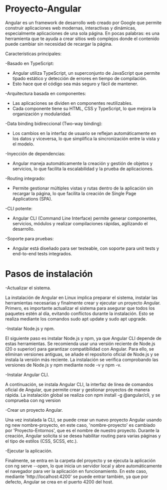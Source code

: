 # Proyecto-Angular
Angular es un framework de desarrollo web creado por Google que permite construir aplicaciones web modernas, interactivas y dinámicas, especialmente aplicaciones de una sola página.
En pocas palabras: es una herramienta que te ayuda a crear sitios web complejos donde el contenido puede cambiar sin necesidad de recargar la página.

Características principales:

-Basado en TypeScript:

  - Angular utiliza TypeScript, un superconjunto de JavaScript que permite tipado estático y detección de errores en tiempo de compilación.
  - Esto hace que el código sea más seguro y fácil de mantener.

-Arquitectura basada en componentes:

  - Las aplicaciones se dividen en componentes reutilizables.
  - Cada componente tiene su HTML, CSS y TypeScript, lo que mejora la organización y modularidad.

-Data binding bidireccional (Two-way binding):

  - Los cambios en la interfaz de usuario se reflejan automáticamente en los datos y viceversa, lo que simplifica la sincronización entre la vista y el modelo.

-Inyección de dependencias:

  - Angular maneja automáticamente la creación y gestión de objetos y servicios, lo que facilita la escalabilidad y la prueba de aplicaciones.

-Routing integrado:

  - Permite gestionar múltiples vistas y rutas dentro de la aplicación sin recargar la página, lo que facilita la creación de Single Page Applications (SPA).

-CLI potente:

  - Angular CLI (Command Line Interface) permite generar componentes, servicios, módulos y realizar compilaciones rápidas, agilizando el desarrollo.

-Soporte para pruebas:

  - Angular está diseñado para ser testeable, con soporte para unit tests y end-to-end tests integrados.

# Pasos de instalación
-Actualizar el sistema.

La instalación de Angular en Linux implica preparar el sistema, instalar las herramientas necesarias y finalmente crear y ejecutar un proyecto Angular. Primero, es importante actualizar el sistema para asegurar que todos los paquetes estén al día, evitando conflictos durante la instalación. Esto se realiza mediante los comandos sudo apt update y sudo apt upgrade.

-Instalar Node.js y npm.

El siguiente paso es instalar Node.js y npm, ya que Angular CLI depende de estas herramientas. Se recomienda usar una versión reciente de Node.js (20 o superior) para garantizar compatibilidad con Angular. Para ello, se eliminan versiones antiguas, se añade el repositorio oficial de Node.js y se instala la versión más reciente. La instalación se verifica comprobando las versiones de Node.js y npm mediante node -v y npm -v.

-Instalar Angular CLI.

A continuación, se instala Angular CLI, la interfaz de línea de comandos oficial de Angular, que permite crear y gestionar proyectos de manera rápida. La instalación global se realiza con npm install -g @angular/cli, y se comprueba con ng version

-Crear un proyecto Angular.

Una vez instalada la CLI, se puede crear un nuevo proyecto Angular usando ng new nombre-proyecto, en este caso, 'nombre-proyecto' es cambiado por 'Proyecto-Entornos', que es el nombre de nuestro proyecto. Durante la creación, Angular solicita si se desea habilitar routing para varias páginas y el tipo de estilos (CSS, SCSS, etc.).

-Ejecutar la aplicación.

Finalmente, se entra en la carpeta del proyecto y se ejecuta la aplicación con ng serve --open, lo que inicia un servidor local y abre automáticamente el navegador para ver la aplicación en funcionamiento. En este caso, mediante 'http://localhost:4200' se puede entrar también, ya que por defecto, Angular se crea en el puerto 4200 del host.
